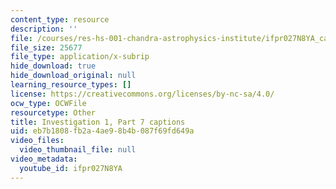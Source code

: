 ```yaml
---
content_type: resource
description: ''
file: /courses/res-hs-001-chandra-astrophysics-institute/ifpr027N8YA_captions.webvtt
file_size: 25677
file_type: application/x-subrip
hide_download: true
hide_download_original: null
learning_resource_types: []
license: https://creativecommons.org/licenses/by-nc-sa/4.0/
ocw_type: OCWFile
resourcetype: Other
title: Investigation 1, Part 7 captions
uid: eb7b1808-fb2a-4ae9-8b4b-087f69fd649a
video_files:
  video_thumbnail_file: null
video_metadata:
  youtube_id: ifpr027N8YA
---
```

